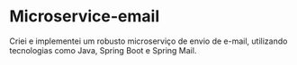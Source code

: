 # Microservice-email
 
 Criei e implementei um robusto microserviço de envio de e-mail, utilizando tecnologias como Java, Spring Boot
e Spring Mail.
